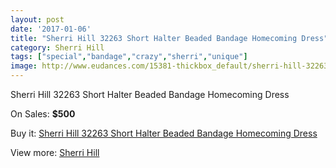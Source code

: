 ```yaml
---
layout: post
date: '2017-01-06'
title: "Sherri Hill 32263 Short Halter Beaded Bandage Homecoming Dress"
category: Sherri Hill
tags: ["special","bandage","crazy","sherri","unique"]
image: http://www.eudances.com/15381-thickbox_default/sherri-hill-32263-short-halter-beaded-bandage-homecoming-dress.jpg
---
```

Sherri Hill 32263 Short Halter Beaded Bandage Homecoming Dress

On Sales: **$500**
<a href="https://www.eudances.com/en/sherri-hill/4552-sherri-hill-32263-short-halter-beaded-bandage-homecoming-dress.html"><amp-img layout="responsive" width="600" height="600" src="//www.eudances.com/15381-thickbox_default/sherri-hill-32263-short-halter-beaded-bandage-homecoming-dress.jpg" alt="Sherri Hill 32263 Short Halter Beaded Bandage Homecoming Dress 0" /></a>
<a href="https://www.eudances.com/en/sherri-hill/4552-sherri-hill-32263-short-halter-beaded-bandage-homecoming-dress.html"><amp-img layout="responsive" width="600" height="600" src="//www.eudances.com/15382-thickbox_default/sherri-hill-32263-short-halter-beaded-bandage-homecoming-dress.jpg" alt="Sherri Hill 32263 Short Halter Beaded Bandage Homecoming Dress 1" /></a>
<a href="https://www.eudances.com/en/sherri-hill/4552-sherri-hill-32263-short-halter-beaded-bandage-homecoming-dress.html"><amp-img layout="responsive" width="600" height="600" src="//www.eudances.com/15383-thickbox_default/sherri-hill-32263-short-halter-beaded-bandage-homecoming-dress.jpg" alt="Sherri Hill 32263 Short Halter Beaded Bandage Homecoming Dress 2" /></a>
<a href="https://www.eudances.com/en/sherri-hill/4552-sherri-hill-32263-short-halter-beaded-bandage-homecoming-dress.html"><amp-img layout="responsive" width="600" height="600" src="//www.eudances.com/15384-thickbox_default/sherri-hill-32263-short-halter-beaded-bandage-homecoming-dress.jpg" alt="Sherri Hill 32263 Short Halter Beaded Bandage Homecoming Dress 3" /></a>
<a href="https://www.eudances.com/en/sherri-hill/4552-sherri-hill-32263-short-halter-beaded-bandage-homecoming-dress.html"><amp-img layout="responsive" width="600" height="600" src="//www.eudances.com/15385-thickbox_default/sherri-hill-32263-short-halter-beaded-bandage-homecoming-dress.jpg" alt="Sherri Hill 32263 Short Halter Beaded Bandage Homecoming Dress 4" /></a>

Buy it: [Sherri Hill 32263 Short Halter Beaded Bandage Homecoming Dress](https://www.eudances.com/en/sherri-hill/4552-sherri-hill-32263-short-halter-beaded-bandage-homecoming-dress.html "Sherri Hill 32263 Short Halter Beaded Bandage Homecoming Dress")

View more: [Sherri Hill](https://www.eudances.com/en/80-Sherri-Hill "Sherri Hill")